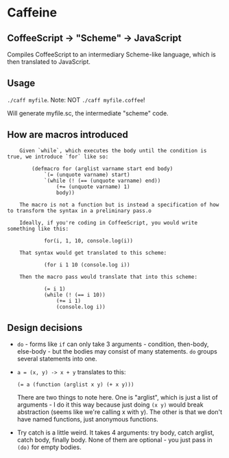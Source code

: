 # Caffeine

## CoffeeScript -> "Scheme" -> JavaScript

Compiles CoffeeScript to an intermediary Scheme-like language, which is then translated to JavaScript.

## Usage

`./caff myfile`. Note: NOT `./caff myfile.coffee`! 

Will generate myfile.sc, the intermediate "scheme" code.

## How are macros introduced
		
		Given `while`, which executes the body until the condition is true, we introduce `for` like so:

			(defmacro for (arglist varname start end body)
				`(= (unquote varname) start)
				`(while (! (== (unquote varname) end))
					(+= (unquote varname) 1)
					body))

		The macro is not a function but is instead a specification of how to transform the syntax in a preliminary pass.o
		
		Ideally, if you're coding in CoffeeScript, you would write something like this:

				for(i, 1, 10, console.log(i))

		That syntax would get translated to this scheme:

				(for i 1 10 (console.log i))

		Then the macro pass would translate that into this scheme:

				(= i 1)
				(while (! (== i 10))
					(+= i 1)
					(console.log i))


## Design decisions

* `do` - forms like `if` can only take 3 arguments - condition, then-body, else-body - but the bodies may consist of many statements. `do` groups several statements into one.

* `a = (x, y) -> x + y` translates to this:

	`(= a (function (arglist x y) (+ x y)))`

	There are two things to note here. One is "arglist", which is just a list of arguments - I do it this way because just doing `(x y)` would break abstraction (seems like we're calling x with y). 
	The other is that we don't have named functions, just anonymous functions.

* Try catch is a little weird. It takes 4 arguments: try body, catch arglist, catch body, finally body. None of them are optional - you just pass in `(do)` for empty bodies.
